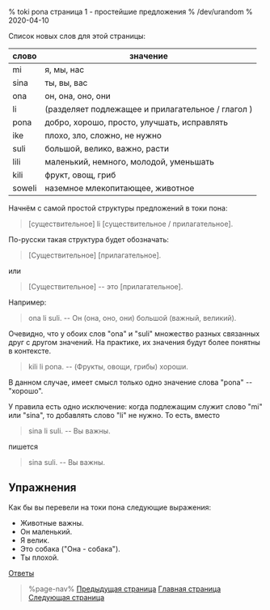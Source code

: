 % toki pona страница 1 - простейшие предложения
% /dev/urandom
% 2020-04-10

Список новых слов для этой страницы:

| слово | значение                        |
|-------|---------------------------------|
| mi    | я, мы, нас                      |
| sina  | ты, вы, вас                     |
| ona   | он, она, оно, они               |
| li    | (разделяет подлежащее и прилагательное / глагол )|
| pona  | добро, хорошо, просто, улучшать, исправлять |
| ike   | плохо, зло, сложно, не нужно    |
| suli  | большой, велико, важно, расти   |
| lili  | маленький, немного, молодой, уменьшать |
| kili  | фрукт, овощ, гриб               |
| soweli| наземное млекопитающее, животное|

Начнём с самой простой структуры предложений в токи пона:

> [существительное] li [существительное / прилагательное].

По-русски такая структура будет обозначать:

> [Существительное] \[прилагательное\].

или 

> [Существительное] -- это [прилагательное].

Например:

> ona li suli. -- Он (она, оно, они) большой (важный, великий).

Очевидно, что у обоих слов "ona" и "suli" множество разных связанных друг с
другом значений. На практике, их значения будут более понятны в контексте.

> kili li pona. -- (Фрукты, овощи, грибы) хороши.

В данном случае, имеет смысл только одно значение слова "pona" -- "хорошо".

У правила есть одно исключение: когда подлежащим служит слово "mi" или "sina",
то добавлять слово "li" не нужно. То есть, вместо

> sina li suli. -- Вы важны.

пишется

> sina suli. -- Вы важны.

## Упражнения

Как бы вы перевели на токи пона следующие выражения:

* Животные важны.
* Он маленький.
* Я велик.
* Это собака ("Она - собака").
* Ты плохой.

[Ответы](ru/answers#p1)

> %page-nav%
> [Предыдущая страница](ru/0)
> [Главная страница](ru)
> [Следующая страница](ru/2)
